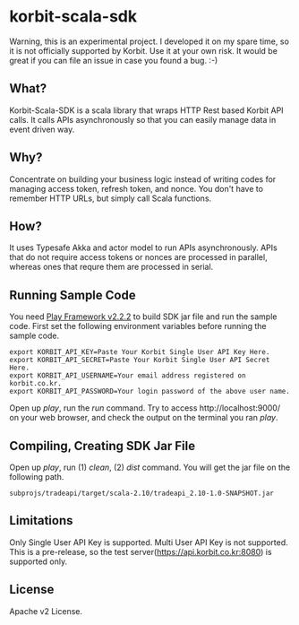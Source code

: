 korbit-scala-sdk
================

Warning, this is an experimental project. I developed it on my spare time, so it is not officially supported by Korbit. 
Use it at your own risk. It would be great if you can file an issue in case you found a bug. :-)

What?
-----
Korbit-Scala-SDK is a scala library that wraps HTTP Rest based Korbit API calls. 
It calls APIs asynchronously so that you can easily manage data in event driven way.

Why?
----
Concentrate on building your business logic instead of writing codes for managing access token, refresh token, and nonce.
You don't have to remember HTTP URLs, but simply call Scala functions.

How?
----
It uses Typesafe Akka and actor model to run APIs asynchronously. APIs that do not require access tokens or nonces are processed in parallel, whereas ones that requre them are processed in serial.

Running Sample Code
-------------------
You need [Play Framework v2.2.2](http://www.playframework.com/) to build SDK jar file and run the sample code. 
First set the following environment variables before running the sample code.
```
export KORBIT_API_KEY=Paste Your Korbit Single User API Key Here.
export KORBIT_API_SECRET=Paste Your Korbit Single User API Secret Here.
export KORBIT_API_USERNAME=Your email address registered on korbit.co.kr.
export KORBIT_API_PASSWORD=Your login password of the above user name.
```

Open up *play*, run the *run* command. Try to access http://localhost:9000/ on your web browser, and check the output on the terminal you ran *play*. 

Compiling, Creating SDK Jar File
--------------------------------
Open up *play*, run (1) *clean*, (2) *dist* command. You will get the jar file on the following path.
```
subprojs/tradeapi/target/scala-2.10/tradeapi_2.10-1.0-SNAPSHOT.jar
```

Limitations
-----------
Only Single User API Key is supported. Multi User API Key is not supported.
This is a pre-release, so the test server(https://api.korbit.co.kr:8080) is supported only.

License
-------
Apache v2 License.

